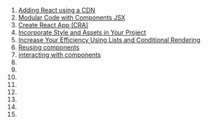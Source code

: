 <ol>
    <li><a href="addingReactToCode.html">Adding React using a CDN</a></li>
    <li><a href="ModularCode.html">Modular Code with Components JSX</a></li>
    <li><a href="discoverCRA.html">Create React App (CRA)</a></li>
    <li><a href="incorporateStyleAndAssets.html">Incorporate Style and Assets in Your Project</a></li>
    <li><a href="increaseEfficiency.html">Increase Your Efficiency Using Lists and Conditional Rendering</a></li>
    <li><a href="reuseComponents.html">Reusing components</a></li>
    <li><a href="interactWithComponents.html">interacting with components</a></li>
    <li><a href=""></a></li>
    <li><a href=""></a></li>
    <li><a href=""></a></li>
    <li><a href=""></a></li>
    <li><a href=""></a></li>
    <li><a href=""></a></li>
    <li><a href=""></a></li>
    <li><a href=""></a></li>
</ol>
